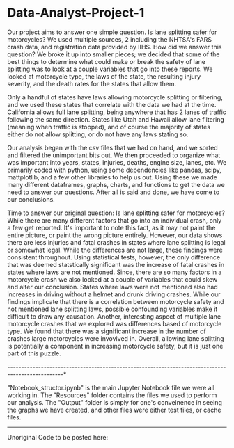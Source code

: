 # Data-Analyst-Project-1
Our project aims to answer one simple question. Is lane splitting safer for motorcycles? We used multiple sources, 2 including the NHTSA's FARS crash data, and registration data provided by IIHS. How did we answer this question? We broke it up into smaller pieces; we decided that some of the best things to determine what could make or break the safety of lane splitting was to look at a couple variables that go into these reports. We looked at motorcycle type, the laws of the state, the resulting injury severity, and the death rates for the states that allow them.

Only a handful of states have laws allowing motorcycle splitting or filtering, and we used these states that correlate with the data we had at the time. California allows full lane splitting, being anywhere that has 2 lanes of traffic following the same direction. States like Utah and Hawaii allow lane filtering (meaning when traffic is stopped), and of course the majority of states either do not allow splitting, or do not have any laws stating so.

Our analysis began with the csv files that we had on hand, and we sorted and filtered the unimportant bits out. We then proceeded to organize what was important into years, states, injuries, deaths, engine size, lanes, etc. We primarily coded with python, using some dependencies like pandas, scipy, mattplotlib, and a few other libraries to help us out. Using these we made many different dataframes, graphs, charts, and functions to get the data we need to answer our questions. After all is said and done, we have come to our conclusions.

Time to answer our original question: Is lane splitting safer for motorcycles? While there are many different factors that go into an individual crash, only a few get reported. It's important to note this fact, as it may not paint the entire picture, or paint the wrong picture entirely. However, our data shows there are less injuries and fatal crashes in states where lane splitting is legal or somewhat legal. While the differences are not large, these findings were consistent throughout. Using statistical tests, however, the only difference that was deemed statstically significant was the increase of fatal crashes in states where laws are not mentioned. Since, there are so many factors in a motorcycle crash we also looked at a couple of variables that could skew and alter our conclusion. States where laws were not mentioned also had increases in driving without a helmet and drunk driving crashes. While our findings implicate that there is a correlation between  motorcycle safety and not mentioned lane splitting laws, possible confounding variables make it difficult to draw any causation. Another, interesting aspect of multiple lane motorcycle crashes that we explored was differences based of motorcycle type. We found that there was a significant increase in the number of crashes large motorcycles were invovlved in. Overall, allowing lane splitting is potentially a component in increasing motorcycle safety, but it is just one part of this puzzle.

--------------------------------------------------------------------------------------------------*

"Notebook_structor.ipynb" is the main Jupyter Notebook file we were all working in. The "Resources" folder contains the files we used to perform our analysis. The "Output" folder is simply for one's conveinence in seeing the graphs we have created, and other files were either test files, or cache files.

------------------------------------------------------------------------------------------------

Unoriginal Code to be posted here:
